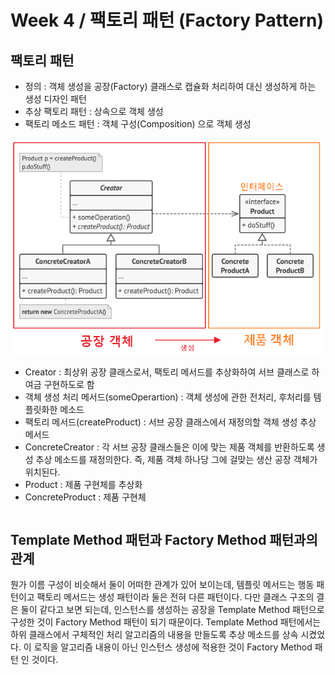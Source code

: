 # Week 4 / 팩토리 패턴 (Factory Pattern)

## 팩토리 패턴
- 정의 : 객체 생성을 공장(Factory) 클래스로 캡슐화 처리하여 대신 생성하게 하는 생성 디자인 패턴
- 추상 팩토리 패턴 : 상속으로 객체 생성
- 팩토리 메소드 패턴 : 객체 구성(Composition) 으로 객체 생성
  
![01](https://github.com/canyuo/canyuo.github.io/blob/main/week4_image1.png)
- Creator : 최상위 공장 클래스로서, 팩토리 메서드를 추상화하여 서브 클래스로 하여금 구현하도로 함
- 객체 생성 처리 메서드(someOperartion) : 객체 생성에 관한 전처리, 후처리를 템플릿화한 메소드
- 팩토리 메서드(createProduct) : 서브 공장 클래스에서 재정의할 객체 생성 추상 메서드
- ConcreteCreator : 각 서브 공장 클래스들은 이에 맞는 제품 객체를 반환하도록 생성 추상 메소드를 재정의한다. 즉, 제품 객체 하나당 그에 걸맞는 생산 공장 객체가 위치된다.
- Product : 제품 구현체를 추상화
- ConcreteProduct : 제품 구현체

```cpp

```

## Template Method 패턴과 Factory Method 패턴과의 관계
뭔가 이름 구성이 비슷해서 둘이 어떠한 관계가 있어 보이는데, 템플릿 메서드는 행동 패턴이고 팩토리 메서드는 생성 패턴이라 둘은 전혀 다른 패턴이다.
다만 클래스 구조의 결은 둘이 같다고 보면 되는데, 인스턴스를 생성하는 공장을 Template Method 패턴으로 구성한 것이 Factory Method 패턴이 되기 때문이다.
Template Method 패턴에서는 하위 클래스에서 구체적인 처리 알고리즘의 내용을 만들도록 추상 메소드를 상속 시켰었다. 이 로직을 알고리즘 내용이 아닌 인스턴스 생성에 적용한 것이 Factory Method 패턴 인 것이다.
